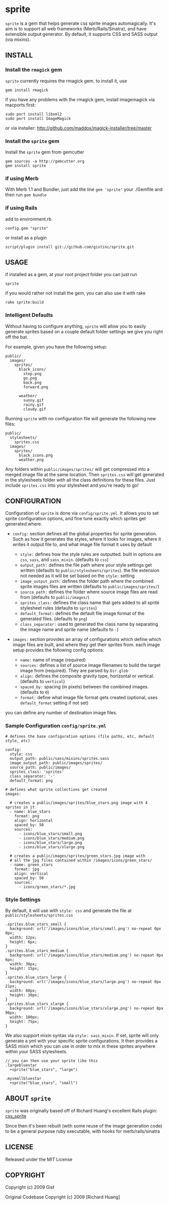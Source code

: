 # sprite #

`sprite` is a gem that helps generate css sprite images automagically. It's aim is to support all web frameworks (Merb/Rails/Sinatra), and have extensible output generator. By default, it supports CSS and SASS output (via mixins).

## INSTALL  ##

### Install the `rmagick` gem ###

`sprite` currently requires the rmagick gem. to install it, use

    gem install rmagick

if you have any problems with the rmagick gem, install imagemagick via macports first:

    sudo port install libxml2
    sudo port install ImageMagick  

or via installer: http://github.com/maddox/magick-installer/tree/master

### Install the `sprite` gem ###

Install the `sprite` gem from gemcutter

    gem sources -a http://gemcutter.org
    gem install sprite

### if using Merb ###

With Merb 1.1 and Bundler, just add the line `gem 'sprite'` your ./Gemfile and then run `gem bundle`

### if using Rails ###

add to environment.rb
    
    config.gem "sprite"

or install as a plugin

    script/plugin install git://github.com/gistinc/sprite.git

## USAGE ##

if installed as a gem, at your root project folder you can just run 
  
    sprite

if you would rather not install the gem, you can also use it with rake

    rake sprite:build


### Intelligent Defaults ###

Without having to configure anything, `sprite` will allow you to easily generate sprites based on a couple default folder settings we give you right off the bat.

For example, given you have the following setup:
  
    public/
      images/
        sprites/
          black_icons/
            stop.png
            go.png
            back.png
            forward.png
        
          weather/
            sunny.gif
            rainy.gif
            cloudy.gif
  
Running `sprite` with no configuration file will generate the following new files:
  
    public/
      stylesheets/
        sprites.css
      images/
        sprites/
          black_icons.png
          weather.png

Any folders within `public/images/sprites/` will get compressed into a merged image file at the same 
location. Then `sprites.css` will get generated in the stylesheets folder with all the class definitions for 
these files. Just include `sprites.css` into your stylesheet and you're ready to go!


## CONFIGURATION ##

Configuration of `sprite` is done via `config/sprite.yml`. It allows you to set sprite configuration options, and fine tune exactly which sprites get generated where.
  
* `config:` section defines all the global properties for sprite generation. Such as how it generates the styles, where it looks for images, where it writes it output file to, and what image file format it uses by default
  - `style:` defines how the style rules are outputted. built in options are `css`, `sass`, and `sass_mixin`. (defaults to `css`)
  - `output_path:` defines the file path where your style settings get written (defaults to `public/stylesheets/sprites`). the file extension not needed as it will be set based on the `style:` setting 
  - `image_output_path:` defines the folder path where the combined sprite images files are written (defaults to `public/images/sprites/`)
  - `source_path:` defines the folder where source image files are read from (defaults to `public/images/`)
  - `sprites_class:` defines the class name that gets added to all sprite stylesheet rules (defaults to `sprites`)
  - `default_format:` defines the default file image format of the generated files. (defaults to `png`)
  - `class_separator:` used to generated the class name by separating the image name and sprite name (defaults to `-`)

* `images:` section provides an array of configurations which define which image files are built, and where they get their sprites from. each image setup provides the following config options:
  - `name:` name of image (required)
  - `sources:` defines a list of source image filenames to build the target image from (required). They are parsed by <code>Dir.glob</code>
  - `align:` defines the composite gravity type, horizontal or vertical. (defaults to `vertical`)
  - `spaced_by:` spacing (in pixels) between the combined images. (defaults to `0`)
  - `format:` define what image file format gets created (optional, uses `default_format` setting if not set)

you can define any number of destination image files.

### Sample Configuration `config/sprite.yml` ###

    # defines the base configuration options (file paths, etc, default style, etc)

    config:
      style: css
      output_path: public/sass/mixins/sprites.sass
      image_output_path: public/images/sprites/
      source_path: public/images/
      sprites_class: 'sprites'
      class_separator: '-'
      default_format: png
    
    # defines what sprite collections get created
    images:    

      # creates a public/images/sprites/blue_stars.png image with 4 sprites in it
      - name: blue_stars
        format: png
        align: horizontal
        spaced_by: 50
        sources:
          - icons/blue_stars/small.png
          - icons/blue_stars/medium.png
          - icons/blue_stars/large.png
          - icons/blue_stars/xlarge.png
      
      # creates a public/images/sprites/green_stars.jpg image with 
      # all the jpg files contained within /images/icons/green_stars/
      - name: green_stars
        format: jpg
        align: vertical
        spaced_by: 50
        sources:
          - icons/green_stars/*.jpg

### Style Settings ###

By default, it will use with `style: css` and generate the file at `public/stylesheets/sprites.css`

    .sprites.blue_stars_small {
      background: url('/images/icons/blue_stars/small.png') no-repeat 0px 0px;
      width: 12px;
      height: 6px;
    }
    .sprites.blue_stars_medium {
      background: url('/images/icons/blue_stars/medium.png') no-repeat 0px 6px;
      width: 30px;
      height: 15px;
    }
    .sprites.blue_stars_large {
      background: url('/images/icons/blue_stars/large.png') no-repeat 0px 21px;
      width: 60px;
      height: 30px;
    }
    .sprites.blue_stars_xlarge {
      background: url('/images/icons/blue_stars/xlarge.png') no-repeat 0px 96px;
      width: 100px;
      height: 75px;
    }

We also support mixin syntax via `style: sass_mixin`. If set, sprite will only generate a yml with your specific sprite configurations. It then provides a SASS mixin which you can use in order to mix in these sprites anywhere within your SASS stylesheets.

    // you can then use your sprite like this
    .largebluestar
      +sprite("blue_stars", "large")

    .mysmallbluestar
      +sprite("blue_stars", "small")

## ABOUT `sprite` ##

`sprite` was originally based off of Richard Huang's excellent Rails plugin: [css_sprite](http://github.com/flyerhzm/css_sprite)

Since then it's been rebuilt (with some reuse of the image generation code) to be a general purpose ruby executable, with hooks for merb/rails/sinatra


## LICENSE  ##

Released under the MIT License

## COPYRIGHT ##

Copyright (c) 2009 Gist

Original Codebase Copyright (c) 2009 [Richard Huang]

